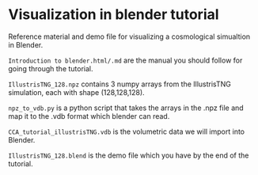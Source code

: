 # Visualization in blender tutorial

Reference material and demo file for visualizing a cosmological simualtion in Blender.

`Introduction to blender.html/.md` are the manual you should follow for going through the tutorial.

`IllustrisTNG_128.npz` contains 3 numpy arrays from the IllustrisTNG simulation, each with shape (128,128,128).

`npz_to_vdb.py` is a python script that takes the arrays in the .npz file and map it to the .vdb format which blender can read.

`CCA_tutorial_illustrisTNG.vdb` is the volumetric data we will import into Blender.

`IllustrisTNG_128.blend` is the demo file which you have by the end of the tutorial.
